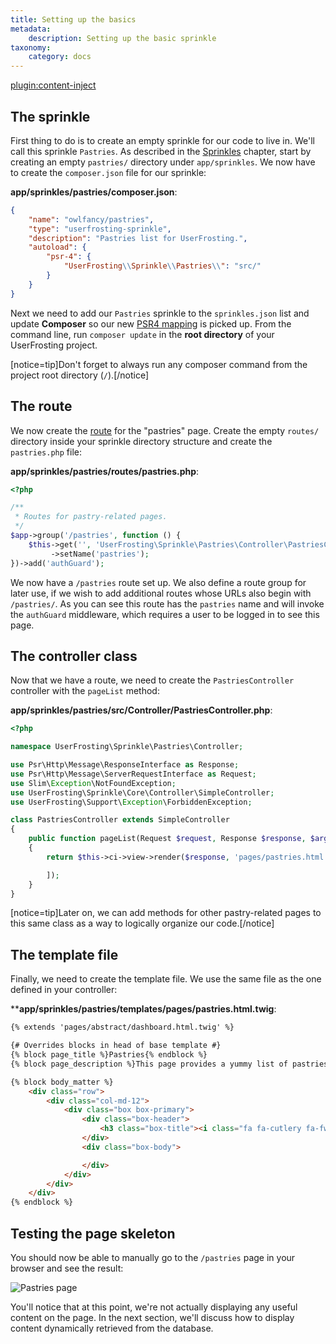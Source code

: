 ```yaml
---
title: Setting up the basics
metadata:
    description: Setting up the basic sprinkle
taxonomy:
    category: docs
---
```

[plugin:content-inject](/modular/_update5.0)

## The sprinkle

First thing to do is to create an empty sprinkle for our code to live in. We'll call this sprinkle `Pastries`. As described in the [Sprinkles](/sprinkles/first-site) chapter, start by creating an empty `pastries/` directory under `app/sprinkles`. We now have to create the `composer.json` file for our sprinkle:

**app/sprinkles/pastries/composer.json**:
```json
{
    "name": "owlfancy/pastries",
    "type": "userfrosting-sprinkle",
    "description": "Pastries list for UserFrosting.",
    "autoload": {
        "psr-4": {
            "UserFrosting\\Sprinkle\\Pastries\\": "src/"
        }
    }
}
```

Next we need to add our `Pastries` sprinkle to the `sprinkles.json` list and update **Composer** so our new [PSR4 mapping](http://www.php-fig.org/psr/psr-4/#3-examples) is picked up. From the command line, run `composer update` in the **root directory** of your UserFrosting project.

[notice=tip]Don't forget to always run any composer command from the project root directory (`/`).[/notice]

## The route

We now create the [route](/routes-and-controllers) for the "pastries" page. Create the empty `routes/` directory inside your sprinkle directory structure and create the `pastries.php` file:

**app/sprinkles/pastries/routes/pastries.php**:
```php
<?php

/**
 * Routes for pastry-related pages.
 */
$app->group('/pastries', function () {
    $this->get('', 'UserFrosting\Sprinkle\Pastries\Controller\PastriesController:pageList')
         ->setName('pastries');
})->add('authGuard');
```

We now have a `/pastries` route set up. We also define a route group for later use, if we wish to add additional routes whose URLs also begin with `/pastries/`. As you can see this route has the `pastries` name and will invoke the `authGuard` middleware, which requires a user to be logged in to see this page.

## The controller class

Now that we have a route, we need to create the `PastriesController` controller with the `pageList` method:

**app/sprinkles/pastries/src/Controller/PastriesController.php**:
```php
<?php

namespace UserFrosting\Sprinkle\Pastries\Controller;

use Psr\Http\Message\ResponseInterface as Response;
use Psr\Http\Message\ServerRequestInterface as Request;
use Slim\Exception\NotFoundException;
use UserFrosting\Sprinkle\Core\Controller\SimpleController;
use UserFrosting\Support\Exception\ForbiddenException;

class PastriesController extends SimpleController
{
    public function pageList(Request $request, Response $response, $args)
    {
        return $this->ci->view->render($response, 'pages/pastries.html.twig', [

        ]);
    }
}
```

[notice=tip]Later on, we can add methods for other pastry-related pages to this same class as a way to logically organize our code.[/notice]

## The template file

Finally, we need to create the template file. We use the same file as the one defined in your controller:

****app/sprinkles/pastries/templates/pages/pastries.html.twig**:
```html
{% extends 'pages/abstract/dashboard.html.twig' %}

{# Overrides blocks in head of base template #}
{% block page_title %}Pastries{% endblock %}
{% block page_description %}This page provides a yummy list of pastries{% endblock %}

{% block body_matter %}
    <div class="row">
        <div class="col-md-12">
            <div class="box box-primary">
                <div class="box-header">
                    <h3 class="box-title"><i class="fa fa-cutlery fa-fw"></i> List of Pastries</h3>
                </div>
                <div class="box-body">

                </div>
            </div>
        </div>
    </div>
{% endblock %}
```

## Testing the page skeleton

You should now be able to manually go to the `/pastries` page in your browser and see the result:

![Pastries page](/images/pastries/01.png)

You'll notice that at this point, we're not actually displaying any useful content on the page.  In the next section, we'll discuss how to display content dynamically retrieved from the database.
